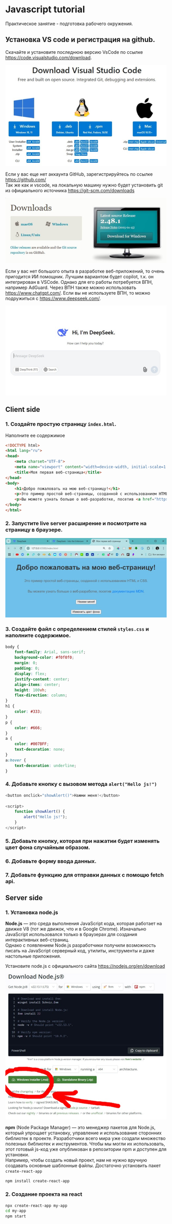 # Javascript tutorial

Практическое занятие - подготовка рабочего окружения. 

## Установка VS code и регистрация на github. 
Скачайте и установите последнюю версию VsCode по ссылке https://code.visualstudio.com/download. 

![VSCode download page](img/1.jpg)  

Если у вас еще нет аккаунта GitHub, зарегистрируйтесь по ссылке https://github.com/  
Так же как и vscode, на локальную машину нужно будет установить git из официального источника  https://git-scm.com/downloads  

![Git download page](img/2.jpg)  

Если у вас нет большого опыта в разработке веб-приложений, то очень пригодится ИИ помощник. 
Лучшим вариантом будет copilot, т.к. он интегрирован в VSCode. 
Однако для его работы потребуется ВПН, например AdGuard. 
Через ВПН также можно использовать https://www.chatgpt.com/. 
Если вы не используете ВПН, то можно подружиться с https://www.deepseek.com/. 

![Deep seek web page](img/3.jpg)  


## Client side 

### 1. Создайте простую страницу `index.html`. 
Наполните ее содержимое  

```html
<!DOCTYPE html>
<html lang="ru">
<head>
    <meta charset="UTF-8">
    <meta name="viewport" content="width=device-width, initial-scale=1.0">
    <title>Моя первая веб-страница</title>
</head>
<body>
    <h1>Добро пожаловать на мою веб-страницу!</h1>
    <p>Это пример простой веб-страницы, созданной с использованием HTML и CSS.</p>
    <p>Вы можете узнать больше о веб-разработке, посетив <a href="https://developer.mozilla.org/ru/docs/Web/HTML" target="_blank">документацию MDN</a>.</p>
</body>
</html>
```

### 2. Запустите live server расширение и посмотрите на страницу в браузере.

![Index.html browser preview](/img/4.jpg)

### 3. Создайте файл с определением стилей `styles.css` и наполните содержимое.  

```css
body {
    font-family: Arial, sans-serif;
    background-color: #f0f0f0;
    margin: 0;
    padding: 0;
    display: flex;
    justify-content: center;
    align-items: center;
    height: 100vh;
    flex-direction: column;
}
h1 {
    color: #333;
}
p {
    color: #666;
}
a {
    color: #007BFF;
    text-decoration: none;
}
a:hover {
    text-decoration: underline;
}
```

### 4. Добавьте кнопку с вызовом метода `alert("Hello js!")`

```js 
<button onclick="showAlert()">Нажми меня!</button>

<script>
    function showAlert() {
        alert("Hello js!");
    }
</script>
```

### 5. Добавьте кнопку, которая при нажатии будет изменять цвет фона случайным образом. 

### 6. Добавьте форму ввода данных. 

### 7. Добавьте функцию для отправки данных с помощю fetch api. 


## Server side

### 1. Установка node.js 

**Node.js** — это среда выполнения JavaScript кода, которая  работает на движке V8 (тот же движок, что и в Google Chrome). 
Изначально JavaScript использовался только в браузерах для создания интерактивных веб-страниц.  
Однако с появлением Node.js разработчики получили возможность писать на JavaScript серверный код, утилиты, инструменты и даже настольные приложения.  

Установите node.js с официального сайта https://nodejs.org/en/download  

![node.js installer page](img/5.jpg)  

**npm** (Node Package Manager) — это менеджер пакетов для Node.js, который упрощает установку, управление и использование сторонних библиотек в проекте. 
Разработчики всего мира уже создали множество полезных библиотек и инструментов. 
Чтобы мы могли их использовать, этот готовый js-код уже опубликован в репозитории npm и доступен для установки.  
Например, чтобы создать новый проект, нам не нужно вручную создавать основные шаблонные файлы. 
Достаточно установить пакет `create-react-app`  

```sh
npm install create-react-app
```

### 2. Создание проекта на react  

```sh
npx create-react-app my-app
cd my-app
npm start
```
